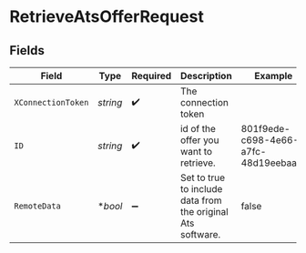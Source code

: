 # RetrieveAtsOfferRequest


## Fields

| Field                                                       | Type                                                        | Required                                                    | Description                                                 | Example                                                     |
| ----------------------------------------------------------- | ----------------------------------------------------------- | ----------------------------------------------------------- | ----------------------------------------------------------- | ----------------------------------------------------------- |
| `XConnectionToken`                                          | *string*                                                    | :heavy_check_mark:                                          | The connection token                                        |                                                             |
| `ID`                                                        | *string*                                                    | :heavy_check_mark:                                          | id of the offer you want to retrieve.                       | 801f9ede-c698-4e66-a7fc-48d19eebaa4f                        |
| `RemoteData`                                                | **bool*                                                     | :heavy_minus_sign:                                          | Set to true to include data from the original Ats software. | false                                                       |